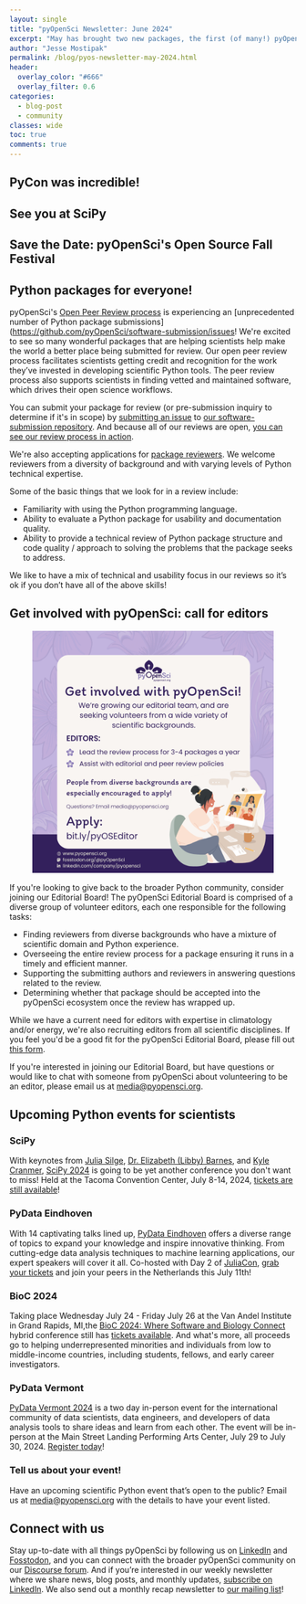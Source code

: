 ```yaml
---
layout: single
title: "pyOpenSci Newsletter: June 2024"
excerpt: "May has brought two new packages, the first (of many!) pyOpenSci workshops, all things pyOpenSci and PyCon, and several incredible speaking opportunities. Read on to learn more!"
author: "Jesse Mostipak"
permalink: /blog/pyos-newsletter-may-2024.html
header:
  overlay_color: "#666"
  overlay_filter: 0.6
categories:
  - blog-post
  - community
classes: wide
toc: true
comments: true
---
```

## <i class="fa-regular fa-comments"></i> PyCon was incredible!


## <i class="fa-solid fa-handshake-simple"></i> See you at SciPy


## <i class="fa-solid fa-envelope-open"></i> Save the Date: pyOpenSci's Open Source Fall Festival


## <i class="fa-solid fa-hand-holding-heart"></i> Python packages for everyone!
pyOpenSci's [Open Peer Review process](https://www.pyopensci.org/about-peer-review/index.html) is experiencing an [unprecedented number of Python package submissions](https://github.com/pyOpenSci/software-submission/issues! We're excited to see so many wonderful packages that are helping scientists help make the world a better place being submitted for review. Our open peer review process facilitates scientists getting credit and recognition for the work they’ve invested in developing scientific Python tools. The peer review process also supports scientists in finding vetted and maintained software, which drives their open science workflows.

You can submit your package for review (or pre-submission inquiry to determine if it's in scope) by [submitting an issue](https://github.com/pyOpenSci/software-submission/issues/new/choose) to [our software-submission repository](https://github.com/pyOpenSci/software-submission). And because all of our reviews are open, [you can see our review process in action](https://github.com/pyOpenSci/software-submission).

We're also accepting applications for [package reviewers](https://docs.google.com/forms/d/e/1FAIpQLSeVf-L_1-jYeO84OvEE8UemEoCmIiD5ddP_aO8S90vb7srADQ/viewform). We welcome reviewers from a diversity of background and with varying levels of Python technical expertise.

Some of the basic things that we look for in a review include:
* Familiarity with using the Python programming language.
* Ability to evaluate a Python package for usability and documentation quality.
* Ability to provide a technical review of Python package structure and code quality / approach to solving the problems that the package seeks to address.

We like to have a mix of technical and usability focus in our reviews so it’s ok if you don’t have all of the above skills!

## <i class="fa-solid fa-bullhorn"></i> Get involved with pyOpenSci: call for editors
<figure>
    <a href="/images/blog/2024/may/pyos-call-for-editors.png">
    <img src="/images/blog/2024/may/pyos-call-for-editors.png" style="max-width:100%" alt="Off-white square on a purple floral background with text that reads: Get involved with pyOpenSci! We're growing out editorial team, and are seeking volunteers from a wide variety of scientific backgrounds. Editors: lead the review process for 3-4 packages a year and assist with editorial and peer review policies. People from diverse backgrounds are especially encouraged to apply! Questions? Email media@pyopensci.org. Apply: bit.ly/pyOSEditor">
    </a>
</figure>

If you're looking to give back to the broader Python community, consider joining our Editorial Board! The pyOpenSci Editorial Board is comprised of a diverse group of volunteer editors, each one responsible for the following tasks:

* Finding reviewers from diverse backgrounds who have a mixture of scientific domain and Python experience.
* Overseeing the entire review process for a package ensuring it runs in a timely and efficient manner.
* Supporting the submitting authors and reviewers in answering questions related to the review.
* Determining whether that package should be accepted into the pyOpenSci ecosystem once the review has wrapped up.

While we have a current need for editors with expertise in climatology and/or energy, we're also recruiting editors from all scientific disciplines. If you feel you'd be a good fit for the pyOpenSci Editorial Board, please fill out [this form](https://docs.google.com/forms/d/e/1FAIpQLScRQHQ7NKVEAG3BKAphiUdVFvQ5nkez0IpyXBMZDzXjuBPloQ/viewform).

If you're interested in joining our Editorial Board, but have questions or would like to chat with someone from pyOpenSci about volunteering to be an editor, please email us at [media@pyopensci.org](mailto:media@pyopensci.org).

## <i class="fa-brands fa-python"></i> Upcoming Python events for scientists
### SciPy
With keynotes from [Julia Silge](https://juliasilge.com/), [Dr. Elizabeth (Libby) Barnes](https://sites.google.com/view/barnesgroup-csu/prof-barnes), and [Kyle Cranmer](https://www.physics.wisc.edu/directory/cranmer-kyle/), [SciPy 2024](https://www.scipy2024.scipy.org/) is going to be yet another conference you don't want to miss! Held at the Tacoma Convention Center, July 8-14, 2024, [tickets are still available](https://ti.to/scipy/scipy2024)!

### PyData Eindhoven
With 14 captivating talks lined up, [PyData Eindhoven](https://pydata.org/eindhoven2024/)  offers a diverse range of topics to expand your knowledge and inspire innovative thinking. From cutting-edge data analysis techniques to machine learning applications, our expert speakers will cover it all. Co-hosted with Day 2 of [JuliaCon](https://juliacon.org/2024/), [grab your tickets](https://pydata.org/eindhoven2024/tickets) and join your peers in the Netherlands this July 11th!

### BioC 2024
Taking place Wednesday July 24 - Friday July 26 at the Van Andel Institute in Grand Rapids, MI,the [BioC 2024: Where Software and Biology Connect](https://www.bioc2024.bioconductor.org/) hybrid conference still has [tickets available](https://www.bioc2024.bioconductor.org/registration). And what's more, all proceeds go to helping underrepresented minorities and individuals from low to middle-income countries, including students, fellows, and early career investigators.

### PyData Vermont
[PyData Vermont 2024](https://pydata.org/vermont2024/) is a two day in-person event for the international community of data scientists, data engineers, and developers of data analysis tools to share ideas and learn from each other. The event will be in-person at the Main Street Landing Performing Arts Center, July 29 to July 30, 2024. [Register today](https://pydata.org/vermont2024/tickets)!

### Tell us about your event!
Have an upcoming scientific Python event that’s open to the public? Email us at [media@pyopensci.org](mailto:media@pyopensci.org) with the details to have your event listed.

## <i class="fa-regular fa-paper-plane"></i> Connect with us
Stay up-to-date with all things pyOpenSci by following us on [LinkedIn](https://www.linkedin.com/company/pyopensci) and [Fosstodon](https://fosstodon.org/@pyOpenSci), and you can connect with the broader pyOpenSci community on our [Discourse forum](https://pyopensci.discourse.group/). And if you’re interested in our weekly newsletter where we share news, blog posts, and monthly updates, [subscribe on LinkedIn](https://www.linkedin.com/build-relation/newsletter-follow?entityUrn=7179551305344933888). We also send out a monthly recap newsletter to [our mailing list](https://eepurl.com/iM7SOM)!
